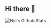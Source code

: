 ## Hi there 👋

![Nic's Github Stats](https://github-readme-stats.vercel.app/api?username=wheelern&count_private=true&show_icons=true&include_all_commits=true)

<!--
**wheelern/wheelern** is a ✨ _special_ ✨ repository because its `README.md` (this file) appears on your GitHub profile.

Here are some ideas to get you started:

- 🔭 I’m currently working on ...
- 🌱 I’m currently learning ...
- 👯 I’m looking to collaborate on ...
- 🤔 I’m looking for help with ...
- 💬 Ask me about ...
- 📫 How to reach me: ...
- 😄 Pronouns: ...
- ⚡ Fun fact: ...
-->
